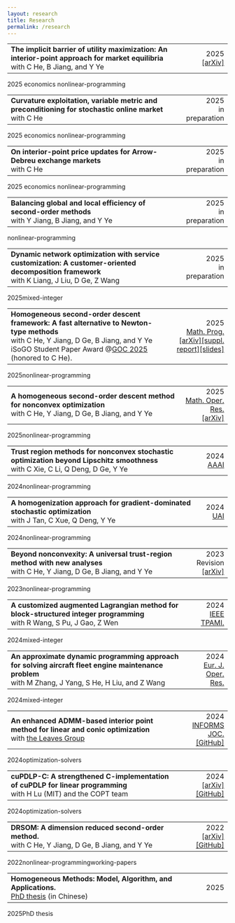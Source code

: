 ```yaml
---
layout: research
title: Research
permalink: /research
---
```



<div class="publication-item">
  <table>
    <tr>
      <td><strong>The implicit barrier of utility maximization: An interior-point approach for market equilibria</strong><br>
      with C He, B Jiang, and Y Ye</td>
      <td style="text-align: right;"><span class="publication-year">2025</span>
      <br>
      <a href="https://arxiv.org/abs/2508.04822">[arXiv]</a>
      </td>
    </tr>
  </table>
  <div class="publication-tags">
    <span>2025</span>
    <span>economics</span>
    <span>nonlinear-programming</span>
  </div>
</div>

<div class="publication-item">
  <table>
    <tr>
      <td><strong>Curvature exploitation, variable metric and preconditioning for stochastic online market</strong><br>
      with C He</td>
      <td style="text-align: right;"><span class="publication-year">2025</span>
      <br>
      <!-- <a href="http://arxiv.org/abs/2211.08212">[SSRN]</a> -->
      in preparation
      </td>
    </tr>
  </table>
  <div class="publication-tags">
    <span>2025</span>
    <span>economics</span>
    <span>nonlinear-programming</span>
  </div>
</div>

<div class="publication-item">
  <table>
    <tr>
      <td><strong>On interior-point price updates for Arrow-Debreu exchange markets</strong><br>
      with C He</td>
      <td style="text-align: right;"><span class="publication-year">2025</span>
      <br>
      <!-- <a href="http://arxiv.org/abs/2211.08212">[SSRN]</a> -->
      in preparation
      </td>
    </tr>
  </table>
  <div class="publication-tags">
    <span>2025</span>
    <span>economics</span>
    <span>nonlinear-programming</span>
  </div>
</div>

<div class="publication-item">
  <table>
    <tr>
      <td><strong>Balancing global and local efficiency of second-order methods</strong><br>
      with Y Jiang, B Jiang, and Y Ye</td>
      <td style="text-align: right;"><span class="publication-year">2025</span>
      <br>
      <!-- <a href="http://arxiv.org/abs/2211.08212">[SSRN]</a> -->
      in preparation
      </td>
    </tr>
  </table>
  <div class="publication-tags">
    <span>nonlinear-programming</span>
  </div>
</div>

<div class="publication-item">
  <table>
    <tr>
      <td><strong>Dynamic network optimization with service customization: A customer-oriented decomposition framework</strong><br>
      with K Liang, J Liu, D Ge, Z Wang</td>
      <td style="text-align: right;"><span class="publication-year">2025</span>
      <br>
      <!-- <a href="http://arxiv.org/abs/2211.08212">[SSRN]</a> -->
      in preparation
      </td>
    </tr>
  </table>
  <div class="publication-tags">
    <span>2025</span><span>mixed-integer</span>
  </div>
</div>

<div class="publication-item">
  <table>
    <tr>
      <td>
      <strong>Homogeneous second-order descent framework: A fast alternative to Newton-type methods</strong>
      <br>with C He, Y Jiang, D Ge, B Jiang, and Y Ye
      <br><span class="award">iSoGO Student Paper Award @<a href="http://www.globaloptimization.org/conferences/goc-2025/">GOC 2025</a> (honored to C He).</span>
      </td>
      <td style="text-align: right;"><span class="publication-year">2025</span><br>
      <a href="https://doi.org/10.1007/s10107-025-02230-3">Math. Prog.</a><br>
      <a href="https://doi.org/10.48550/arXiv.2306.17516">[arXiv]</a><a href="/assets/pdfs/bisection.pdf">[suppl. report]</a><a href="https://web.stanford.edu/class/msande314/lecture16OPTMLDS">[slides]</a></td>
    </tr>
    
    
  </table>
  <div class="publication-tags">
    <span>2025</span><span>nonlinear-programming</span>
  </div>
</div>

<div class="publication-item">
  <table>
    <tr>
      <td><strong>A homogeneous second-order descent method for nonconvex optimization</strong><br>
      with C He, Y Jiang, D Ge, B Jiang, and Y Ye</td>
      <td style="text-align: right;"><span class="publication-year">2025</span><br>
      <a href="https://pubsonline.informs.org/doi/10.1287/moor.2023.0132">Math. Oper. Res.</a><br>
      <a href="http://arxiv.org/abs/2211.08212">[arXiv]</a></td>
    </tr>
  </table>
  <div class="publication-tags">
    <span>2025</span><span>nonlinear-programming</span>
  </div>
</div>

<div class="publication-item">
  <table>
    <tr>
      <td><strong>Trust region methods for nonconvex stochastic optimization beyond Lipschitz smoothness</strong><br>
      with C Xie, C Li, Q Deng, D Ge, Y Ye</td>
      <td style="text-align: right;"><span class="publication-year">2024</span><br>
      <a href="https://ojs.aaai.org/index.php/AAAI/article/view/29537">AAAI</a></td>
    </tr>
  </table>
  <div class="publication-tags">
    <span>2024</span><span>nonlinear-programming</span>
  </div>
</div>

<div class="publication-item">
  <table>
    <tr>
      <td><strong>A homogenization approach for gradient-dominated stochastic optimization</strong><br>
      with J Tan, C Xue, Q Deng, Y Ye</td>
      <td style="text-align: right;"><span class="publication-year">2024</span><br>
      <a href="https://proceedings.mlr.press/v244/tan24a.html">UAI</a></td>
    </tr>
  </table>
  <div class="publication-tags">
    <span>2024</span><span>nonlinear-programming</span>
  </div>
</div>

<div class="publication-item">
  <table>
    <tr>
      <td><strong>Beyond nonconvexity: A universal trust-region method with new analyses</strong><br>
      with C He, Y Jiang, D Ge, B Jiang, and Y Ye</td>
      <td style="text-align: right;"><span class="publication-year">2023</span><br>
      Revision<br>
      <a href="http://arxiv.org/abs/2311.11489">[arXiv]</a></td>
    </tr>
  </table>
  <div class="publication-tags">
    <span>2023</span><span>nonlinear-programming</span>
  </div>
</div>

<div class="publication-item">
  <table>
    <tr>
      <td><strong>A customized augmented Lagrangian method for block-structured integer programming</strong><br>
      with R Wang, S Pu, J Gao, Z Wen</td>
      <td style="text-align: right;"><span class="publication-year">2024</span><br>
      <a href="https://doi.org/10.1109/TPAMI.2024.3416514">IEEE TPAMI.</a></td>
    </tr>
  </table>
  <div class="publication-tags">
    <span>2024</span><span>mixed-integer</span>
  </div>
</div>

<div class="publication-item">
  <table>
    <tr>
      <td><strong>An approximate dynamic programming approach for solving aircraft fleet engine maintenance problem</strong><br>
      with M Zhang, J Yang, S He, H Liu, and Z Wang</td>
      <td style="text-align: right;"><span class="publication-year">2024</span><br>
      <a href="https://doi.org/10.1016/j.ejor.2024.10.008">Eur. J. Oper. Res.</a></td>
    </tr>
  </table>
  <div class="publication-tags">
    <span>2024</span><span>mixed-integer</span>
  </div>
</div>

<div class="publication-item">
  <table>
    <tr>
      <td><strong>An enhanced ADMM-based interior point method for linear and conic optimization</strong><br>
      with <a href="https://github.com/leavesgrp">the Leaves Group</a></td>
      <td style="text-align: right;"><span class="publication-year">2024</span><br>
      <a href="https://doi.org/10.1287/ijoc.2023.0017">INFORMS JOC.</a><br>
      <a href="https://github.com/INFORMSJoC/2023.0017">[GitHub]</a></td>
    </tr>
  </table>
  <div class="publication-tags">
    <span>2024</span><span>optimization-solvers</span>
  </div>
</div>

<div class="publication-item">
  <table>
    <tr>
      <td><strong>cuPDLP-C: A strengthened C-implementation of cuPDLP for linear programming</strong><br>
      with H Lu (MIT) and the COPT team</td>
      <td style="text-align: right;"><span class="publication-year">2024</span><br>
      <a href="https://arxiv.org/abs/2312.14832">[arXiv]</a> <a href="https://github.com/COPT-Public/cuPDLP-C">[GitHub]</a></td>
    </tr>
  </table>
  <div class="publication-tags">
    <span>2024</span><span>optimization-solvers</span>
  </div>
</div>


<div class="publication-item">
  <table>
    <tr>
      <td><strong>DRSOM: A dimension reduced second-order method.</strong><br>
      with C He, Y Jiang, D Ge, B Jiang, and Y Ye</td>
      <td style="text-align: right;"><span class="publication-year">2022</span><br>
      <a href="http://arxiv.org/abs/2208.00208">[arXiv]</a><a href="https://github.com/bzhangcw/DRSOM.jl">[GitHub]</a></td>
    </tr>
  </table>
  <div class="publication-tags">
    <span>2022</span><span>nonlinear-programming</span><span>working-papers</span>
  </div>
</div>

<div class="publication-item">
  <table>
    <tr>
      <td>
      <strong>Homogeneous Methods: Model, Algorithm, and Applications. </strong>
            <br> <a href="assets/pdfs/zhangcw-thesis-250514.pdf"> PhD thesis</a> (in Chinese)
      </td>
      <td style="text-align: right;"><span class="publication-year">2025</span></td>
    </tr>
  </table>
  <div class="publication-tags">
    <span>2025</span><span>PhD thesis</span>
  </div>
</div>